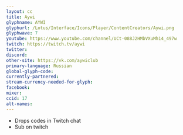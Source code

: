 ```yaml
---
layout: cc
title: Aywi
glyphname: AYWI
glyphurl: /Lotus/Interface/Icons/Player/ContentCreators/Aywi.png
glyphwave: 7
youtube: https://www.youtube.com/channel/UCt-088J2HMbVXuMh14_497w
twitch: https://twitch.tv/aywi
twitter:
discord:
other-site: https://vk.com/aywiclub
primary-language: Russian
global-glyph-code:
currently-partnered:
stream-currency-needed-for-glyph:
facebook:
mixer:
ccid: 17
alt-names:
---
```

* Drops codes in Twitch chat
* Sub on twitch
